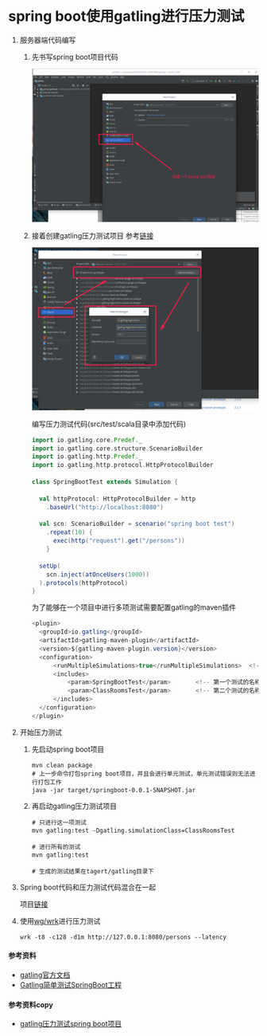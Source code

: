 # spring boot使用gatling进行压力测试

1. 服务器端代码编写

   1. 先书写spring boot项目代码

      ![spring-boot](./spring-boot.png)

   2. 接着创建gatling压力测试项目
      参考[链接](https://search.maven.org/search?q=g:io.gatling.highcharts%20AND%20a:gatling-highcharts-maven-archetype&core=gav)

      ![spring-boot](./gatling.png)

      编写压力测试代码(src/test/scala目录中添加代码)

      ```scala
      import io.gatling.core.Predef._
      import io.gatling.core.structure.ScenarioBuilder
      import io.gatling.http.Predef._
      import io.gatling.http.protocol.HttpProtocolBuilder
      
      class SpringBootTest extends Simulation {
      
        val httpProtocol: HttpProtocolBuilder = http
          .baseUrl("http://localhost:8080")
      
        val scn: ScenarioBuilder = scenario("spring boot test")
          .repeat(10) {
            exec(http("request").get("/persons"))
          }
      
        setUp(
          scn.inject(atOnceUsers(1000))
        ).protocols(httpProtocol)
      }
      ```

      为了能够在一个项目中进行多项测试需要配置gatling的maven插件

      ```java
      <plugin>
      	<groupId>io.gatling</groupId>
      	<artifactId>gatling-maven-plugin</artifactId>
      	<version>${gatling-maven-plugin.version}</version>
      	<configuration>
      		<runMultipleSimulations>true</runMultipleSimulations>  <!-- 允许跑多个测试 -->
      		<includes>
      			<param>SpringBootTest</param>		<!-- 第一个测试的名称 -->
      			<param>ClassRoomsTest</param>		<!-- 第二个测试的名称 -->
      		</includes>
      	</configuration>
      </plugin>
      ```

      

2. 开始压力测试

   1. 先启动spring boot项目

      ```shell
      mvn clean package
      # 上一步命令打包spring boot项目，并且会进行单元测试，单元测试错误则无法进行打包工作
      java -jar target/springboot-0.0.1-SNAPSHOT.jar
      ```

   2. 再启动gatling压力测试项目

      ```shell
      # 只进行这一项测试
      mvn gatling:test -Dgatling.simulationClass=ClassRoomsTest
      
      # 进行所有的测试
      mvn gatling:test
      
      # 生成的测试结果在tagert/gatling目录下
      ```

3. Spring boot代码和压力测试代码混合在一起

   项目[链接](./code/gatling)

4. 使用[wg/wrk](https://github.com/wg/wrk)进行压力测试

   ```shell
   wrk -t8 -c128 -d1m http://127.0.0.1:8080/persons --latency
   ```



#### 参考资料

* [gatling官方文档](https://gatling.io/documentation/)
* [Gatling简单测试SpringBoot工程](https://sanshengshui.github.io/2018/10/07/Gatling%E7%AE%80%E5%8D%95%E6%B5%8B%E8%AF%95SpringBoot%E5%B7%A5%E7%A8%8B/)



#### 参考资料copy

* [gatling压力测试spring boot项目](./doc/spring%20boot项目和gatling压力测试项目/index.html)